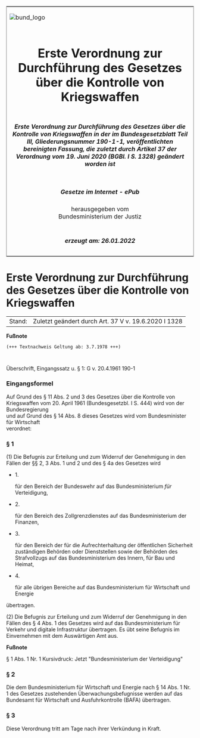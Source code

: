 <span id="DECKBLATT.html"></span>

<table border="0" frame="border" width="100%">

<tr valign="top">

<td align="left">

![bund\_logo](BfJ_2021_Web_de_de.gif)

</td>

<td align="right">

 

</td>

</tr>

<tr align="center" valign="middle">

<td colspan="2">

# Erste Verordnung zur Durchführung des Gesetzes über die Kontrolle von Kriegswaffen

</td>

</tr>

<tr align="center" valign="middle">

<td colspan="2">

##### Erste Verordnung zur Durchführung des Gesetzes über die Kontrolle von Kriegswaffen in der im Bundesgesetzblatt Teil III, Gliederungsnummer 190-1-1, veröffentlichten bereinigten Fassung, die zuletzt durch Artikel 37 der Verordnung vom 19. Juni 2020 (BGBl. I S. 1328) geändert worden ist

</td>

</tr>

<tr align="center" valign="middle">

<td colspan="2">

  
  

##### Gesetze im Internet - ePub  
  
herausgegeben vom  
Bundesministerium der Justiz

</td>

</tr>

<tr align="center" valign="bottom">

<td colspan="2">

  
  

##### erzeugt am: 26.01.2022

</td>

</tr>

</table>

<span id="BJNR006490961.html"></span>

# Erste Verordnung zur Durchführung des Gesetzes über die Kontrolle von Kriegswaffen

<div>

<div class="jnhtml">

|        |                                                      |
| ------ | ---------------------------------------------------- |
| Stand: | Zuletzt geändert durch Art. 37 V v. 19.6.2020 I 1328 |

</div>

</div>

<div>

  
**Fußnote**

<div class="jnhtml">

<div>

<div class="jurAbsatz">

  

``` 
(+++ Textnachweis Geltung ab: 3.7.1978 +++)

 
```

Überschrift, Eingangssatz u. § 1: G v. 20.4.1961 190-1

</div>

</div>

</div>

</div>

<span id="BJNR006490961BJNE000100311.html"></span>

### Eingangsformel  

<div>

<div class="jnhtml">

<div>

<div class="jurAbsatz">

Auf Grund des § 11 Abs. 2 und 3 des Gesetzes über die Kontrolle von
Kriegswaffen vom 20. April 1961 (Bundesgesetzbl. I S. 444) wird von der
Bundesregierung  
und auf Grund des § 14 Abs. 8 dieses Gesetzes wird vom Bundesminister
für Wirtschaft  
verordnet:

</div>

</div>

</div>

</div>

<span id="BJNR006490961BJNE000205311.html"></span>

### § 1  

<div>

<div class="jnhtml">

<div>

<div class="jurAbsatz">

(1) Die Befugnis zur Erteilung und zum Widerruf der Genehmigung in den
Fällen der §§ 2, 3 Abs. 1 und 2 und des § 4a des Gesetzes wird

  - 1\.
    
    <div style="">
    
    für den Bereich der Bundeswehr auf das Bundesministerium
    <span style="font-style:italic;">für</span> Verteidigung,
    
    </div>

  - 2\.
    
    <div style="">
    
    für den Bereich des Zollgrenzdienstes auf das Bundesministerium der
    Finanzen,
    
    </div>

  - 3\.
    
    <div style="">
    
    für den Bereich der für die Aufrechterhaltung der öffentlichen
    Sicherheit zuständigen Behörden oder Dienststellen sowie der
    Behörden des Strafvollzugs auf das Bundesministerium des Innern,
    für Bau und Heimat,
    
    </div>

  - 4\.
    
    <div style="">
    
    für alle übrigen Bereiche auf das Bundesministerium für Wirtschaft
    und Energie
    
    </div>

übertragen.

</div>

<div class="jurAbsatz">

(2) Die Befugnis zur Erteilung und zum Widerruf der Genehmigung in den
Fällen des § 4 Abs. 1 des Gesetzes wird auf das Bundesministerium für
Verkehr und digitale Infrastruktur übertragen. Es übt seine Befugnis im
Einvernehmen mit dem Auswärtigen Amt aus.

</div>

</div>

</div>

</div>

<div>

  
**Fußnote**

<div class="jnhtml">

<div>

<div class="jurAbsatz">

§ 1 Abs. 1 Nr. 1 Kursivdruck: Jetzt "Bundesministerium der Verteidigung"

</div>

</div>

</div>

</div>

<span id="BJNR006490961BJNE000306377.html"></span>

### § 2  

<div>

<div class="jnhtml">

<div>

<div class="jurAbsatz">

Die dem Bundesministerium für Wirtschaft und Energie nach § 14 Abs. 1
Nr. 1 des Gesetzes zustehenden Überwachungsbefugnisse werden auf das
Bundesamt für Wirtschaft und Ausfuhrkontrolle (BAFA) übertragen.

</div>

</div>

</div>

</div>

<span id="BJNR006490961BJNE000400311.html"></span>

### § 3  

<div>

<div class="jnhtml">

<div>

<div class="jurAbsatz">

Diese Verordnung tritt am Tage nach ihrer Verkündung in Kraft.

</div>

</div>

</div>

</div>
